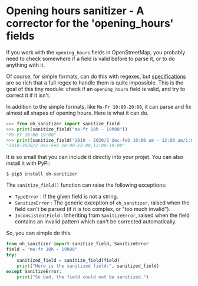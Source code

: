 Opening hours sanitizer - A corrector for the 'opening_hours' fields
=========================================================================

If you work with the `opening_hours` fields in OpenStreetMap, you probably need to check somewhere if a field is valid before to parse it, or to do anything with it.

Of course, for simple formats, can do this with regexes, but [specifications](https://wiki.openstreetmap.org/wiki/Key:opening_hours/specification) are so rich that a full regex to handle them is quite impossible.
This is the goal of this tiny module: check if an `opening_hours` field is valid, and try to correct it if it isn't.

In addition to the simple formats, like `Mo-Fr 10:00-20:00`, it can parse and fix almost all shapes of opening hours.
Here is what it can do.

```python
>>> from oh_sanitizer import sanitize_field
>>> print(sanitize_field("mo-fr 10h - 19h00"))
"Mo-Fr 10:00-19:00"
>>> print(sanitize_field("2010 - 2020/2 dec-feb 10:00 am - 12:00 am/1:00 pm-7:00pm"))
"2010-2020/2 Dec-Feb 10:00-12:00,13:00-19:00"
```

It is so small that you can include it directly into your projet.
You can also install it with PyPi:

    $ pip3 install oh-sanitizer

The `sanitize_field()` function can raise the following exceptions:
- `TypeError` : If the given field is not a string.
- `SanitizeError` : The generic exception of `oh_sanitizer`,
    raised when the field can't be parsed (if it is too complex,
    or "too much invalid").
- `InconsistentField` : Inheriting from `SanitizeError`,
    raised when the field contains an invalid pattern which can't
    be corrected automatically.

So, you can simple do this.

```python
from oh_sanitizer import sanitize_field, SanitizeError
field = "mo-fr 10h - 19h00"
try:
    sanitized_field = sanitize_field(field)
    print("Here is the sanitized field:", sanitized_field)
except SanitizeError:
    print("So bad, the field could not be sanitized.")
```
